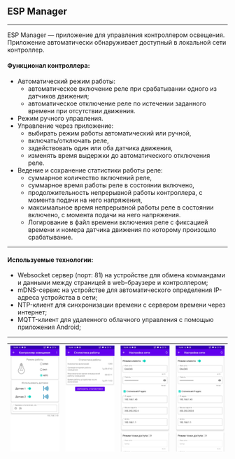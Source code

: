## ESP Manager
------------
ESP Manager — приложение для управления контроллером освещения. Приложение автоматически обнаруживает доступный в локальной сети контроллер.

#### Функционал контроллера:
- Автоматический режим работы:
   - автоматическое включение реле при срабатывании одного из датчиков движения;
   - автоматическое отключение реле по истечении заданного времени при отсутствии движения.
- Режим ручного управления.
- Управление через приложение:
   - выбирать режим работы автоматический или ручной,
   - включать/отключать реле,
   - задействовать один или оба датчика движения,
   - изменять время выдержки до автоматического отключения реле.
- Ведение и сохранение статистики работы реле:
   - суммарное количество включений реле,
   - суммарное время работы реле в состоянии включено,
   - продолжительность непрерывной работы контроллера, с момента подачи на него напряжения,
   - максимальное время непрерывной работы реле в состоянии включено, с момента подачи на него напряжения.
   - Логирование в файл времени включения реле с фиксацией времени и номера датчика движения по которому произошло срабатывание.
------------
#### Используемые технологии:
- Websocket сервер (порт: 81) на устройстве для обмена коммандами и данными между страницей в web-браузере и контроллером;
- mDNS-сервис на устройстве для автоматического определения IP-адреса устройства в сети;
- NTP-клиент для синхронизации времени с сервером времени через интернет;
- MQTT-клиент для удаленного облачного управления с помощью приложения Android;

------------

| ![Скриншот1](screenshots/1.jpg) | ![Скриншот2](screenshots/2.jpg) | ![Скриншот3](screenshots/3.jpg) | ![Скриншот3](screenshots/3.jpg) |
|---|---|---|---|
